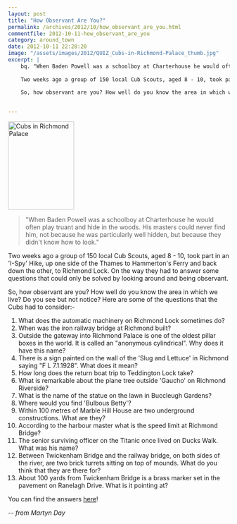 ```yaml
---
layout: post
title: "How Observant Are You?"
permalink: /archives/2012/10/how_observant_are_you.html
commentfile: 2012-10-11-how_observant_are_you
category: around_town
date: 2012-10-11 22:28:20
image: "/assets/images/2012/QUIZ_Cubs-in-Richmond-Palace_thumb.jpg"
excerpt: |
    bq. "When Baden Powell was a schoolboy at Charterhouse he would often play truant and hide in the woods. His masters could never find him, not because he was particularly well hidden, but because they didn't know how to look."
    
    Two weeks ago a group of 150 local Cub Scouts, aged 8 - 10, took part in an 'I-Spy' Hike, up one side of the Thames to Hammerton's Ferry and back down the other, to Richmond Lock. On the way they had to answer some questions that could only be solved by looking around and being observant.
    
    So, how observant are you? How well do you know the area in which we live? Do you see but not notice? Here are some of the questions that the Cubs had to consider:-
    

---
```


<a href="/assets/images/2012/QUIZ_Cubs-in-Richmond-Palace.jpg" title="See larger version of - Cubs in Richmond Palace"><img src="/assets/images/2012/QUIZ_Cubs-in-Richmond-Palace_thumb.jpg" width="150" height="200" alt="Cubs in Richmond Palace" class="photo right" /></a>

> "When Baden Powell was a schoolboy at Charterhouse he would often play truant and hide in the woods. His masters could never find him, not because he was particularly well hidden, but because they didn't know how to look."

Two weeks ago a group of 150 local Cub Scouts, aged 8 - 10, took part in an 'I-Spy' Hike, up one side of the Thames to Hammerton's Ferry and back down the other, to Richmond Lock. On the way they had to answer some questions that could only be solved by looking around and being observant.

So, how observant are you? How well do you know the area in which we live? Do you see but not notice? Here are some of the questions that the Cubs had to consider:-

1.  What does the automatic machinery on Richmond Lock sometimes do?
2.  When was the iron railway bridge at Richmond built?
3.  Outside the gateway into Richmond Palace is one of the oldest pillar boxes in the world. It is called an "anonymous cylindrical". Why does it have this name?
4.  There is a sign painted on the wall of the 'Slug and Lettuce' in Richmond saying "F L 7.1.1928". What does it mean?
5.  How long does the return boat trip to Teddington Lock take?
6.  What is remarkable about the plane tree outside 'Gaucho' on Richmond Riverside?
7.  What is the name of the statue on the lawn in Buccleugh Gardens?
8.  Where would you find 'Bulbous Betty'?
9.  Within 100 metres of Marble Hill House are two underground constructions. What are they?
10. According to the harbour master what is the speed limit at Richmond Bridge?
11. The senior surviving officer on the Titanic once lived on Ducks Walk. What was his name?
12. Between Twickenham Bridge and the railway bridge, on both sides of the river, are two brick turrets sitting on top of mounds. What do you think that they are there for?
13. About 100 yards from Twickenham Bridge is a brass marker set in the pavement on Ranelagh Drive. What is it pointing at?

You can find the answers [here](/archives/2012/10/how_observant_are_you_-_the_answers.html)!

<cite>-- from Martyn Day</cite>
